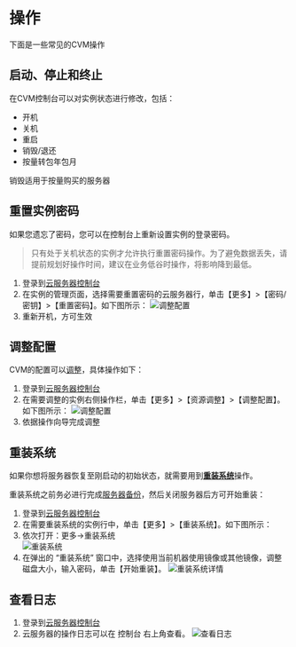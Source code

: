 # 操作

下面是一些常见的CVM操作

## 启动、停止和终止

在CVM控制台可以对实例状态进行修改，包括：

- 开机
- 关机
- 重启
- 销毁/退还
- 按量转包年包月

销毁适用于按量购买的服务器  


## 重置实例密码

如果您遗忘了密码，您可以在控制台上重新设置实例的登录密码。

> 只有处于关机状态的实例才允许执行重置密码操作。为了避免数据丢失，请提前规划好操作时间，建议在业务低谷时操作，将影响降到最低。

1. 登录到[云服务器控制台](https://console.cloud.tencent.com/cvm/index)
2. 在实例的管理页面，选择需要重置密码的云服务器行，单击【更多】>【密码/密钥】>【重置密码】。如下图所示：
   ![调整配置](https://libs.websoft9.com/Websoft9/DocsPicture/zh/qcloud/qcloud-resetpw-websoft9.png)
3. 重新开机，方可生效

## 调整配置

CVM的配置可以[调整](https://cloud.tencent.com/document/product/213/2178)，具体操作如下：

1. 登录到[云服务器控制台](https://console.cloud.tencent.com/cvm/index)
2. 在需要调整的实例右侧操作栏，单击【更多】>【资源调整】>【调整配置】。如下图所示：
   ![调整配置](https://libs.websoft9.com/Websoft9/DocsPicture/zh/qcloud/qcloud-changeecsconfigure-websoft9.png)
3. 依据操作向导完成调整

## 重装系统

如果你想将服务器恢复至刚启动的初始状态，就需要用到[**重装系统**](https://cloud.tencent.com/document/product/213/4933)操作。  

重装系统之前务必进行完成[服务器备份](/zh/server-backup.md)，然后关闭服务器后方可开始重装：

1. 登录到[云服务器控制台](https://console.cloud.tencent.com/cvm/index)
2. 在需要重装系统的实例行中，单击【更多】>【重装系统】。如下图所示：
3. 依次打开：更多->重装系统  
   ![重装系统](https://libs.websoft9.com/Websoft9/DocsPicture/zh/qcloud/qcloud-iniecs-websoft9.png)
4. 在弹出的 “重装系统” 窗口中，选择使用当前机器使用镜像或其他镜像，调整磁盘大小，输入密码，单击【开始重装】。
   ![重装系统详情](https://libs.websoft9.com/Websoft9/DocsPicture/zh/qcloud/qcloud-iniecsdetail-websoft9.png)

## 查看日志
1. 登录到[云服务器控制台](https://console.cloud.tencent.com/cvm/index)
2. 云服务器的操作日志可以在 控制台 右上角查看。
   ![查看日志](https://libs.websoft9.com/Websoft9/DocsPicture/zh/qcloud/qcloud-viewlogscvm-websoft9.png)
